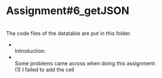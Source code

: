 # Assignment#6_getJSON
<br>The code files of the datatable are put in this folder.
<ul>
<li><br>Introduction:
<li><br>Some problems came across when doing this assignment:
<br>(1) I failed to add the cell 
